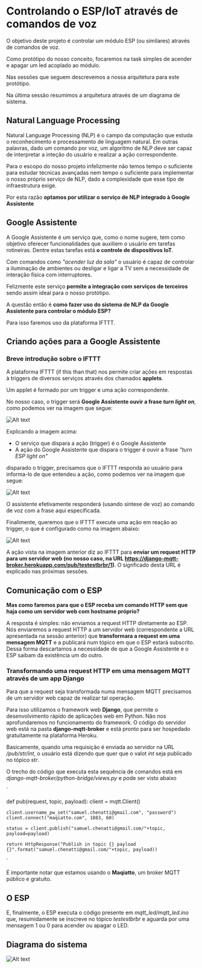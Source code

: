 # Controlando o ESP/IoT através de comandos de voz

O objetivo deste projeto é controlar um módulo ESP (ou similares) através de comandos de voz.

Como protótipo do nosso conceito, focaremos na task simples de acender e apagar um led acoplado ao módulo.

Nas sessões que seguem descrevemos a nossa arquitetura para este protótipo.

Na última sessão resumimos a arquitetura através de um diagrama de sistema.

## Natural Language Processing

Natural Language Processing (NLP) é o campo da computação que estuda o reconhecimento e processamento de linguagem natural.
Em outras palavras, dado um comando por voz, um algoritmo de NLP deve ser capaz de interpretar a inteção do usuário e realizar a ação correspondente.

Para o escopo do nosso projeto infelizmente não temos tempo o suficiente para estudar técnicas avançadas nem tempo o suficiente para implementar o nosso próprio serviço de NLP, dado a complexidade que esse tipo de infraestrutura exige.

Por esta razão **optamos por utilizar o serviço de NLP integrado à Google Assistente**

## Google Assistente

A Google Assistente é um serviço que, como o nome sugere, tem como objetivo oferecer funcionalidades que auxiliem o usuário em tarefas rotineiras.
Dentre estas tarefas está **o controle de dispositivos IoT**.

Com comandos como _"acender luz da sala"_ o usuário é capaz de controlar a iluminação de ambientes ou desligar e ligar a TV sem a necessidade de interação física com interruptores.

Felizmente este serviço **permite a integração com serviços de terceiros** sendo assim ideal para o nosso protótipo.

A questão então é **como fazer uso do sistema de NLP da Google Assistente para controlar o módulo ESP?**

Para isso faremos uso da plataforma IFTTT.

## Criando ações para a Google Assistente

### Breve introdução sobre o IFTTT

A plataforma IFTTT (if this than that) nos permite criar ações em respostas à triggers de diversos serviços através dos chamados **applets**.

Um applet é formado por um trigger e uma ação correspondente.

No nosso caso, o trigger será **Google Assistente ouvir a frase _turn light on_**, como podemos ver na imagem que segue:

![Alt text](images/ifttt_trigger.png)

Explicando a imagem acima:
 - O serviço que dispara a ação (trigger) é o Google Assistente
 - A ação do Google Assistente que dispara o trigger é ouvir a frase _"turn ESP light on"_


disparado o trigger, precisamos que o IFTTT responda ao usuário para informa-lo de que entendeu a ação, como podemos ver na imagem que segue:

![Alt text](images/ifttt_response.png)

O assistente efetivamente responderá (usando síntese de voz) ao comando de voz com a frase aqui específicada.

Finalimente, queremos que o IFTTT execute uma ação em reação ao trigger, o que é configurado como na imagem abaixo:

![Alt text](images/ifttt_action.png)

A ação vista na imagem anterior diz ao IFTTT para **enviar um request HTTP para um servidor web (no nosso caso, na URL https://django-mqtt-broker.herokuapp.com/pub/testestbrbr/1)**.
O signficado desta URL é explicado nas próximas sessões.

## Comunicação com o ESP

**Mas como faremos para que o ESP receba um comando HTTP sem que haja como um servidor web com hostname próprio?**

A resposta é simples: não enviamos a request HTTP diretamente ao ESP. Nós enviaremos a request HTTP a um servidor web (correspondente a URL apresentada na sessão anterior) que **transformara a request em uma mensagem MQTT** e a publicará num tópico em que o ESP estará subscrito. Dessa forma descartamos a necessidade de que a Google Assistente e o ESP saibam da existência um do outro.

### Transformando uma request HTTP em uma mensagem MQTT através de um app Django

Para que a request seja transformada numa mensagem MQTT precisamos de um servidor web capaz de realizar tal operação.

Para isso utilizamos o framework web **Django**, que permite o desenvolvimento rápido de aplicações web em Python.
Não nos aprofundaremos no funcionamento do framework.
O código do servidor web está na pasta **django-mqtt-broker** e está pronto para ser hospedado gratuitamente na plataforma Heroku.

Basicamente, quando uma requisição é enviada ao servidor na URL _/pub/str/int_, o usuário está dizendo que quer que o valot _int_ seja publicado no tópico _str_.

O trecho do código que executa esta sequência de comandos está em _django-mqtt-broker/python-bridge/views.py_ e pode ser visto abaixo

`

def pub(request, topic, payload):
    client = mqtt.Client()

    client.username_pw_set("samuel.chenatti@gmail.com", "password")
    client.connect("maqiatto.com", 1883, 60)

    status = client.publish("samuel.chenatti@gmail.com/"+topic, payload=payload)

    return HttpResponse("Publish in topic {} payload {}".format("samuel.chenatti@gmail.com/"+topic, payload))

`

É importante notar que estamos usando o **Maqiatto**, um broker MQTT público e gratuito.

## O ESP

E, finalmente, o ESP executa o código presente em _mqtt_led/mqtt_led.ino_ que, resumidamente se inscreve no tópico _testestbrbr_ e aguarda por uma mensagem 1 ou 0 para acender ou apagar o LED.

## Diagrama do sistema

![Alt text](images/arq.jpeg)

